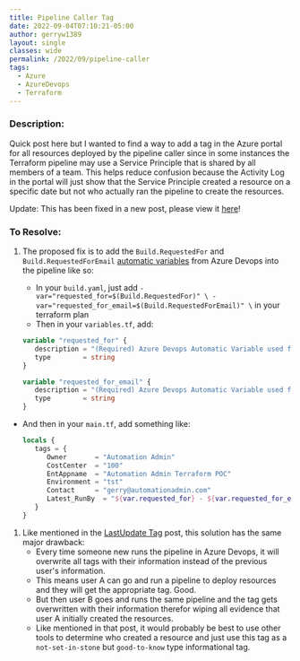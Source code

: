 ```yaml
---
title: Pipeline Caller Tag
date: 2022-09-04T07:10:21-05:00
author: gerryw1389
layout: single
classes: wide
permalink: /2022/09/pipeline-caller
tags:
  - Azure
  - AzureDevops
  - Terraform
---
```

<!--more-->


### Description:

Quick post here but I wanted to find a way to add a tag in the Azure portal for all resources deployed by the pipeline caller since in some instances the Terraform pipeline may use a Service Principle that is shared by all members of a team. This helps reduce confusion because the Activity Log in the portal will just show that the Service Principle created a resource on a specific date but not who actually ran the pipeline to create the resources.

Update: This has been fixed in a new post, please view it [here](https://automationadmin.com/2022/11/tf-calculated-tags)!

### To Resolve:

1. The proposed fix is to add the `Build.RequestedFor` and `Build.RequestedForEmail` [automatic variables](https://learn.microsoft.com/en-us/azure/devops/pipelines/build/variables?view=azure-devops&tabs=yaml) from Azure Devops into the pipeline like so:

   - In your `build.yaml`, just add `-var="requested_for=$(Build.RequestedFor)" \ -var="requested_for_email=$(Build.RequestedForEmail)" \` in your terraform plan
   - Then in your `variables.tf`, add:

   ```terraform
   variable "requested_for" {
      description = "(Required) Azure Devops Automatic Variable used for tagging resources."
      type        = string
   }

   variable "requested_for_email" {
      description = "(Required) Azure Devops Automatic Variable used for tagging resources."
      type        = string
   }
   ```

- And then  in your `main.tf`, add something like:

   ```terraform
   locals {
      tags = {
         Owner       = "Automation Admin"
         CostCenter  = "100"
         EntAppname  = "Automation Admin Terraform POC"
         Environment = "tst"
         Contact     = "gerry@automationadmin.com"
         Latest_RunBy  = "${var.requested_for} - ${var.requested_for_email}"
      }
   }
   ```

1. Like mentioned in the [LastUpdate Tag](https://automationadmin.com/2022/09/tf-lastupdated-tag) post, this solution has the same major drawback:
   - Every time someone new runs the pipeline in Azure Devops, it will overwrite all tags with their information instead of the previous user's information. 
   - This means user A can go and run a pipeline to deploy resources and they will get the appropriate tag. Good.
   - But then user B goes and runs the same pipeline and the tag gets overwritten with their information therefor wiping all evidence that user A initially created the resources.
   - Like mentioned in that post, it would probably be best to use other tools to determine who created a resource and just use this tag as a `not-set-in-stone` but `good-to-know` type informational tag.